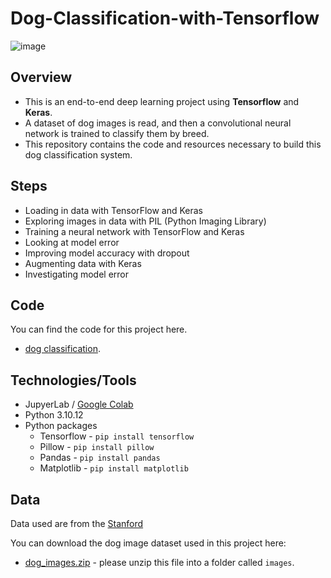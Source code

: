 # Dog-Classification-with-Tensorflow 

![image](https://github.com/LasithaAmarasinghe/Dog-Classification-with-Tensorflow-/assets/106037441/05d2f9bd-c320-4082-9a20-1d64bcb1c7ef)

## Overview

* This is an end-to-end deep learning project using **Tensorflow** and **Keras**.
* A dataset of dog images is read, and then a convolutional neural network is trained to classify them by breed.
* This repository contains the code and resources necessary to build this dog classification system.

## Steps

* Loading in data with TensorFlow and Keras
* Exploring images in data with PIL (Python Imaging Library)
* Training a neural network with TensorFlow and Keras
* Looking at model error
* Improving model accuracy with dropout
* Augmenting data with Keras
* Investigating model error

## Code
You can find the code for this project here.
* [dog classification](https://github.com/LasithaAmarasinghe/Dog-Classification-with-Tensorflow-/blob/main/dog%20classification.ipynb).

## Technologies/Tools

* JupyerLab / [Google Colab](https://colab.research.google.com/)
* Python 3.10.12
* Python packages
    * Tensorflow  - `pip install tensorflow`
    * Pillow  - `pip install pillow`
    * Pandas  - `pip install pandas`
    * Matplotlib - `pip install matplotlib`
     
## Data

Data used are from the [Stanford](http://vision.stanford.edu/aditya86/ImageNetDogs/)

You can download the dog image dataset used in this project here:

* [dog_images.zip](https://drive.google.com/uc?export=download&id=1sj62C-9WKD09-8iYSeEvXmAGQoY2oFFQ) - please unzip this file into a folder called `images`.


